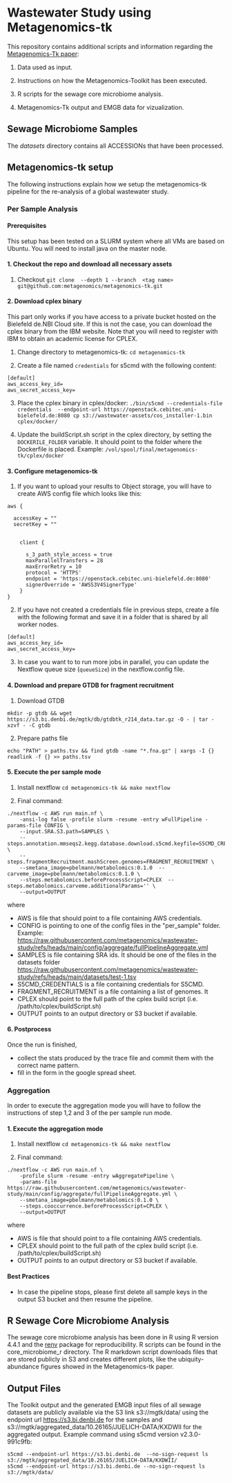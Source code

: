 # Wastewater Study using Metagenomics-tk

This repository contains additional scripts and information regarding the [Metagenomics-Tk paper](https://www.biorxiv.org/content/10.1101/2024.10.22.619569):

1. Data used as input.

2. Instructions on how the Metagenomics-Toolkit has been executed.

3. R scripts for the sewage core microbiome analysis.

4. Metagenomics-Tk output and EMGB data for vizualization.

## Sewage Microbiome Samples

The *datasets* directory contains all ACCESSIONs that have been processed.

## Metagenomics-tk setup

The following instructions explain how we setup the metagenomics-tk pipeline for the re-analysis of a global wastewater study.

### Per Sample Analysis

#### Prerequisites

This setup has been tested on a SLURM system where all VMs are based on Ubuntu.
You will need to install java on the master node.

#### 1. Checkout the repo and download all necessary assets

1. Checkout `git clone  --depth 1 --branch  <tag name> git@github.com:metagenomics/metagenomics-tk.git`

#### 2. Download cplex binary

This part only works if you have access to a private bucket hosted on the Bielefeld de.NBI Cloud site.
If this is not the case, you can download the cplex binary from the IBM website.
Note that you will need to register with IBM to obtain an academic license for CPLEX.


1. Change directory to metagenomics-tk: `cd metagenomics-tk`

2. Create a file named `credentials` for s5cmd with the following content:

```
[default]
aws_access_key_id=
aws_secret_access_key=
```

3. Place the cplex binary in cplex/docker: 
   `./bin/s5cmd --credentials-file credentials  --endpoint-url https://openstack.cebitec.uni-bielefeld.de:8080 cp s3://wastewater-assets/cos_installer-1.bin  cplex/docker/`

4. Update the buildScript.sh script in the cplex directory, by setting the `DOCKERILE_FOLDER` variable. It should point to the folder where the Dockerfile is placed.
   Example: `/vol/spool/final/metagenomics-tk/cplex/docker`


#### 3. Configure metagenomics-tk

1. If you want to upload your results to Object storage, you will have to create AWS config file which looks like this:
   
```
aws {

  accessKey = ""
  secretKey = ""


    client {

      s_3_path_style_access = true
      maxParallelTransfers = 28 
      maxErrorRetry = 10
      protocol = 'HTTPS'
      endpoint = 'https://openstack.cebitec.uni-bielefeld.de:8080'
      signerOverride = 'AWSS3V4SignerType'
    }
}
```

2. If you have not created a credentials file in previous steps, create a file with the following format and save it in a folder
that is shared by all worker nodes.

```
[default]
aws_access_key_id=
aws_secret_access_key=
```

3. In case you want to to run more jobs in parallel, you can update the Nextflow queue size (`queueSize`) in the nextflow.config file. 

#### 4. Download and prepare GTDB for fragment recruitment

1. Download GTDB

```
mkdir -p gtdb && wget https://s3.bi.denbi.de/mgtk/db/gtdbtk_r214_data.tar.gz -O - | tar -xzvf - -C gtdb
```  

2. Prepare paths file

```
echo "PATH" > paths.tsv && find gtdb -name "*.fna.gz" | xargs -I {} readlink -f {} >> paths.tsv
```

#### 5. Execute the per sample mode

1. Install nextflow
`cd metagenomics-tk && make nextflow`

2. Final command:

```
./nextflow -c AWS run main.nf \
    -ansi-log false -profile slurm -resume -entry wFullPipeline -params-file CONFIG \
    --input.SRA.S3.path=SAMPLES \ 
    --steps.annotation.mmseqs2.kegg.database.download.s5cmd.keyfile=S5CMD_CREDENTIALS \
    --steps.fragmentRecruitment.mashScreen.genomes=FRAGMENT_RECRUITMENT \
    --smetana_image=pbelmann/metabolomics:0.1.0  --carveme_image=pbelmann/metabolomics:0.1.0 \
    --steps.metabolomics.beforeProcessScript=CPLEX  --steps.metabolomics.carveme.additionalParams='' \
    --output=OUTPUT
```

where
  * AWS is file that should point to a file containing AWS credentials.
  * CONFIG is pointing to one of the config files in the "per_sample" folder. Example: https://raw.githubusercontent.com/metagenomics/wastewater-study/refs/heads/main/config/aggregate/fullPipelineAggregate.yml   
  * SAMPLES is file containing SRA ids. It should be one of the files in the datasets folder https://raw.githubusercontent.com/metagenomics/wastewater-study/refs/heads/main/datasets/test-1.tsv
  * S5CMD_CREDENTIALS is a file containing credentials for S5CMD.
  * FRAGMENT_RECRUITMENT is a file containing a list of genomes. It 
  * CPLEX should point to the full path of the cplex build script (i.e. /path/to/cplex/buildScript.sh)
  * OUTPUT points to an output directory or S3 bucket if available.

#### 6. Postprocess

Once the run is finished,
 * collect the stats produced by the trace file and commit them with the correct name pattern.
 * fill in the form in the google spread sheet.

### Aggregation

In order to execute the aggregation mode you will have to follow the instructions of step 1,2 and 3 of the per sample run mode.

#### 1. Execute the aggregation mode

1. Install nextflow
`cd metagenomics-tk && make nextflow`

2. Final command:

```
./nextflow -c AWS run main.nf \
    -profile slurm -resume -entry wAggregatePipeline \
    -params-file https://raw.githubusercontent.com/metagenomics/wastewater-study/main/config/aggregate/fullPipelineAggregate.yml \
    --smetana_image=pbelmann/metabolomics:0.1.0 \
    --steps.cooccurrence.beforeProcessScript=CPLEX \
    --output=OUTPUT
```

where
  * AWS is file that should point to a file containing AWS credentials. 
  * CPLEX should point to the full path of the cplex build script (i.e. /path/to/cplex/buildScript.sh)
  * OUTPUT points to an output directory or S3 bucket if available.
 
#### Best Practices

* In case the pipeline stops, please first delete all sample keys in the output S3 bucket and then resume the pipeline.


## R Sewage Core Microbiome Analysis

The sewage core microbiome analysis has been done in R using R version 4.4.1 and the [renv](https://github.com/rstudio/renv) package for reproducibility. R scripts can be found in the core_microbiome_r directory.
The R markdown script downloads files that are stored publicly in S3 and creates different plots, like the ubiquity-abundance figures showed in the Metagenomics-tk paper.

## Output Files

The Toolkit output and the generated EMGB input files of all sewage datasets are publicly available via the S3 link s3://mgtk/data/
using the endpoint url https://s3.bi.denbi.de for the samples and s3://mgtk/aggregated_data/10.26165/JUELICH-DATA/KXDWII for the aggregated output.
Example command using s5cmd version v2.3.0-991c9fb:
```
s5cmd --endpoint-url https://s3.bi.denbi.de  --no-sign-request ls s3://mgtk/aggregated_data/10.26165/JUELICH-DATA/KXDWII/
s5cmd --endpoint-url https://s3.bi.denbi.de --no-sign-request ls s3://mgtk/data/
```
